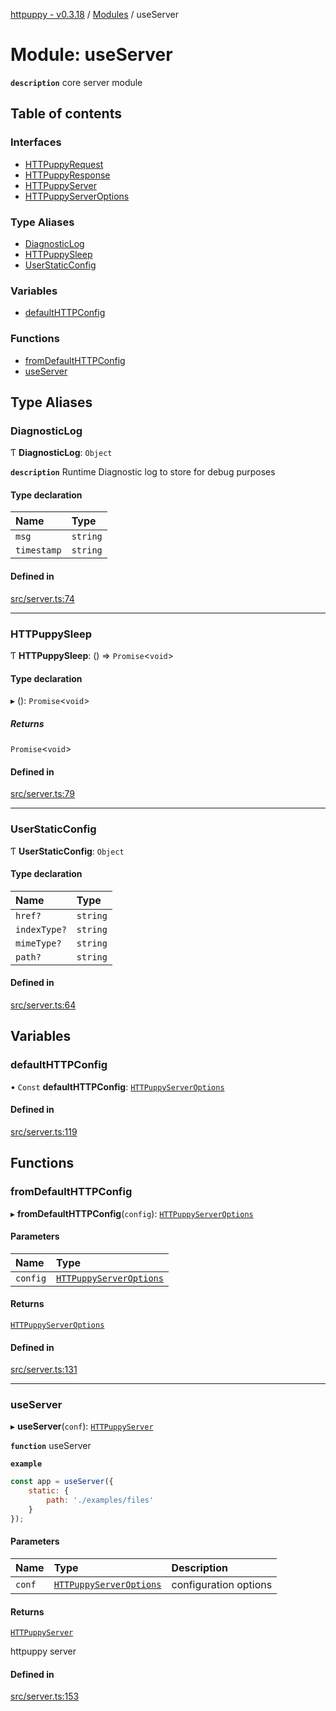 [httpuppy - v0.3.18](../README.md) / [Modules](../modules.md) / useServer

# Module: useServer

**`description`** core server module

## Table of contents

### Interfaces

- [HTTPuppyRequest](../interfaces/useServer.HTTPuppyRequest.md)
- [HTTPuppyResponse](../interfaces/useServer.HTTPuppyResponse.md)
- [HTTPuppyServer](../interfaces/useServer.HTTPuppyServer.md)
- [HTTPuppyServerOptions](../interfaces/useServer.HTTPuppyServerOptions.md)

### Type Aliases

- [DiagnosticLog](useServer.md#diagnosticlog)
- [HTTPuppySleep](useServer.md#httpuppysleep)
- [UserStaticConfig](useServer.md#userstaticconfig)

### Variables

- [defaultHTTPConfig](useServer.md#defaulthttpconfig)

### Functions

- [fromDefaultHTTPConfig](useServer.md#fromdefaulthttpconfig)
- [useServer](useServer.md#useserver)

## Type Aliases

### DiagnosticLog

Ƭ **DiagnosticLog**: `Object`

**`description`** Runtime Diagnostic log to store for debug purposes

#### Type declaration

| Name | Type |
| :------ | :------ |
| `msg` | `string` |
| `timestamp` | `string` |

#### Defined in

[src/server.ts:74](https://github.com/abschill/httpuppy/blob/bdff4fd/src/server.ts#L74)

___

### HTTPuppySleep

Ƭ **HTTPuppySleep**: () => `Promise`<`void`\>

#### Type declaration

▸ (): `Promise`<`void`\>

##### Returns

`Promise`<`void`\>

#### Defined in

[src/server.ts:79](https://github.com/abschill/httpuppy/blob/bdff4fd/src/server.ts#L79)

___

### UserStaticConfig

Ƭ **UserStaticConfig**: `Object`

#### Type declaration

| Name | Type |
| :------ | :------ |
| `href?` | `string` |
| `indexType?` | `string` |
| `mimeType?` | `string` |
| `path?` | `string` |

#### Defined in

[src/server.ts:64](https://github.com/abschill/httpuppy/blob/bdff4fd/src/server.ts#L64)

## Variables

### defaultHTTPConfig

• `Const` **defaultHTTPConfig**: [`HTTPuppyServerOptions`](../interfaces/useServer.HTTPuppyServerOptions.md)

#### Defined in

[src/server.ts:119](https://github.com/abschill/httpuppy/blob/bdff4fd/src/server.ts#L119)

## Functions

### fromDefaultHTTPConfig

▸ **fromDefaultHTTPConfig**(`config`): [`HTTPuppyServerOptions`](../interfaces/useServer.HTTPuppyServerOptions.md)

#### Parameters

| Name | Type |
| :------ | :------ |
| `config` | [`HTTPuppyServerOptions`](../interfaces/useServer.HTTPuppyServerOptions.md) |

#### Returns

[`HTTPuppyServerOptions`](../interfaces/useServer.HTTPuppyServerOptions.md)

#### Defined in

[src/server.ts:131](https://github.com/abschill/httpuppy/blob/bdff4fd/src/server.ts#L131)

___

### useServer

▸ **useServer**(`conf`): [`HTTPuppyServer`](../interfaces/useServer.HTTPuppyServer.md)

**`function`** useServer

**`example`**
```javascript
const app = useServer({
	static: {
		path: './examples/files'
	}
});
```

#### Parameters

| Name | Type | Description |
| :------ | :------ | :------ |
| `conf` | [`HTTPuppyServerOptions`](../interfaces/useServer.HTTPuppyServerOptions.md) | configuration options |

#### Returns

[`HTTPuppyServer`](../interfaces/useServer.HTTPuppyServer.md)

httpuppy server

#### Defined in

[src/server.ts:153](https://github.com/abschill/httpuppy/blob/bdff4fd/src/server.ts#L153)
